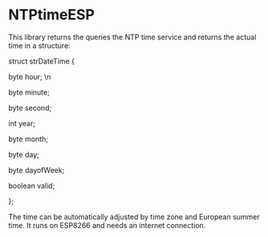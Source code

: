 # NTPtimeESP

This library returns the queries the NTP time service and returns the actual time in a structure:

struct strDateTime
{

  byte hour; \n
  
  byte minute;
  
  byte second;
  
  int year;
  
  byte month;
  
  byte day;
  
  byte dayofWeek;
  
  boolean valid;
  
};

The time can be automatically adjusted by time zone and European summer time. It runs on ESP8266 and needs an internet connection.
